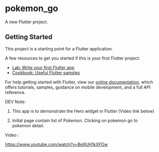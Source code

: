 # pokemon_go

A new Flutter project.

## Getting Started

This project is a starting point for a Flutter application.

A few resources to get you started if this is your first Flutter project:

- [Lab: Write your first Flutter app](https://flutter.io/docs/get-started/codelab)
- [Cookbook: Useful Flutter samples](https://flutter.io/docs/cookbook)

For help getting started with Flutter, view our 
[online documentation](https://flutter.io/docs), which offers tutorials, 
samples, guidance on mobile development, and a full API reference.



DEV Note:

1. This app is to demonstrate the Hero widget in Flutter (Video link below)

2. Iniital page contain list of Pokemon. Clicking on pokemon go to pokemon detail.


Video :

https://www.youtube.com/watch?v=Be9UH1kXFDw


